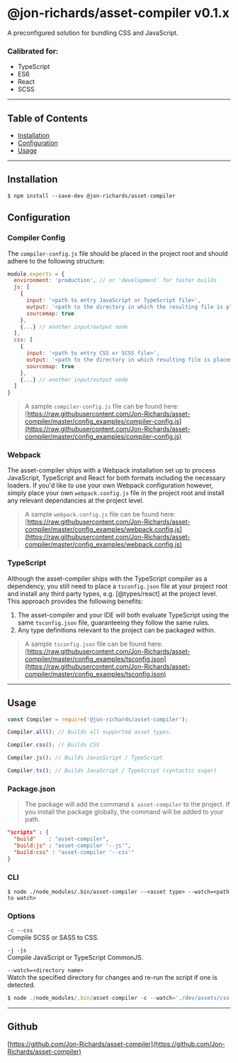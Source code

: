 # @jon-richards/asset-compiler v0.1.x
A preconfigured solution for bundling CSS and JavaScript.

### Calibrated for:
* TypeScript
* ES6
* React
* SCSS

---

## Table of Contents
* [Installation](#installation)
* [Configuration](#configuration)
* [Usage](#usage)

---

## Installation
```
$ npm install --save-dev @jon-richards/asset-compiler
```

## Configuration

### Compiler Config
The `compiler-config.js` file should be placed in the project root and should adhere to the following structure:
```javascript
module.exports = {
  environment: 'production', // or 'development' for faster builds
  js: [
    {
      input: '<path to entry JavaScript or TypeScript file>',
      output: '<path to the directory in which the resulting file is placed>',
      sourcemap: true
    },
    {...} // another input/output node
  ],
  css: [
    {
      input: '<path to entry CSS or SCSS file>',
      output: '<path to the directory in which resulting file is placed',
      sourcemap: true
    },
    {...} // another input/output node
  ]
}
```
> A sample `compiler-config.js` file can be found here:  
[https://raw.githubusercontent.com/Jon-Richards/asset-compiler/master/config_examples/compiler-config.js](https://raw.githubusercontent.com/Jon-Richards/asset-compiler/master/config_examples/compiler-config.js)

### Webpack

The asset-compiler ships with a Webpack installation set up to process JavaScript, TypeScript and React for both formats including the necessary loaders.  If you'd like to use your own Webpack configuration however, simply place your own `webpack.config.js` file in the project root and install any relevant dependancies at the project level.

> A sample `webpack.config.js` file can be found here:  
[https://raw.githubusercontent.com/Jon-Richards/asset-compiler/master/config_examples/webpack.config.js](https://raw.githubusercontent.com/Jon-Richards/asset-compiler/master/config_examples/webpack.config.js)

### TypeScript
Although the asset-compiler ships with the TypeScript compiler as a dependency, you still need to place a `tsconfig.json` file at your project root and install any third party types, e.g. [@types/react] at the project level.  This approach provides the following benefits:
1. The asset-compiler and your IDE will both evaluate TypeScript using the same `tsconfig.json` file, guaranteeing they follow the same rules.
2. Any type definitions relevant to the project can be packaged within.

> A sample `tsconfig.json` file can be found here:  
[https://raw.githubusercontent.com/Jon-Richards/asset-compiler/master/config_examples/tsconfig.json](https://raw.githubusercontent.com/Jon-Richards/asset-compiler/master/config_examples/tsconfig.json)

---

## Usage

```javascript
const Compiler = require('@jon-richards/asset-compiler');

Compiler.all(); // Builds all supported asset types.

Compiler.css(); // Builds CSS

Compiler.js(); // Builds JavasScript / TypeScript

Compiler.ts(); // Builds JavaScript / TypeScript (syntactic sugar)
```
### Package.json
> The package will add the command `$ asset-compiler` to the project.  If you install the package globally, the command will be added to your path.
```json
"scripts" : {
  "build"    : "asset-compiler",
  "build:js" : "asset-compiler '--js'",
  "build:css" : "asset-compiler '--css'"
}
```

### CLI

```
$ node ./node_modules/.bin/asset-compiler --<asset type> --watch=<path to watch>
```

### Options
`-c --css`  
Compile SCSS or SASS to CSS.

`-j -js`  
Compile JavaScript or TypeScript CommonJS.

`--watch=<directory name>`  
Watch the specified directory for changes and re-run the script if one is detected.  
```javascript
$ node ./node_modules/.bin/asset-compiler -c --watch='./dev/assets/css';
```

---

## Github

[https://github.com/Jon-Richards/asset-compiler](https://github.com/Jon-Richards/asset-compiler)
